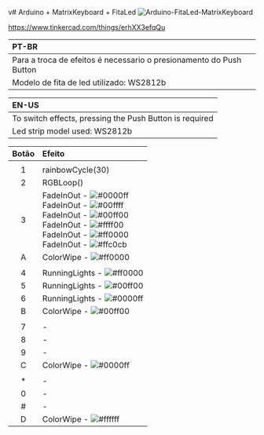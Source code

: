 v# Arduino + MatrixKeyboard + FitaLed
![Arduino-FitaLed-MatrixKeyboard](https://user-images.githubusercontent.com/67809229/111480774-19160780-8711-11eb-8bfc-d2b3cab10734.png)

https://www.tinkercad.com/things/erhXX3efqQu

| PT-BR | 
| :---- | 
| Para a troca de efeitos é necessario o presionamento do Push Button | 
| Modelo de fita de led utilizado: WS2812b | 

|EN-US |
|:---- | 
|To switch effects, pressing the Push Button is required | 
|Led strip model used: WS2812b | 



| Botão | Efeito | 
| :---: | :----- | 
|||
| 1 | rainbowCycle(30) | 
| 2 | RGBLoop() | 
| 3 | FadeInOut - ![#0000ff](https://placehold.it/15/0000ff/000000?text=+) <br/> FadeInOut - ![#00ffff](https://placehold.it/15/00ffff/000000?text=+) <br/> FadeInOut - ![#00ff00](https://placehold.it/15/00ff00/000000?text=+) <br/> FadeInOut - ![#ffff00](https://placehold.it/15/ffff00/000000?text=+) <br/> FadeInOut - ![#ff0000](https://placehold.it/15/ff0000/000000?text=+) <br/> FadeInOut - ![#ffc0cb](https://placehold.it/15/ffc0cb/000000?text=+)|
| A | ColorWipe - ![#ff0000](https://placehold.it/15/ff0000/000000?text=+)
|||
| 4 | RunningLights - ![#ff0000](https://placehold.it/15/ff0000/000000?text=+) |
| 5 | RunningLights - ![#00ff00](https://placehold.it/15/00ff00/000000?text=+) |
| 6 | RunningLights - ![#0000ff](https://placehold.it/15/0000ff/000000?text=+) |
| B | ColorWipe - ![#00ff00](https://placehold.it/15/00ff00/000000?text=+) |
|||
| 7 |-|
| 8 |-|
| 9 |-|
| C | ColorWipe - ![#0000ff](https://placehold.it/15/0000ff/000000?text=+) |
|||
| * |-|
| 0 |-|
| # |-|
| D | ColorWipe - ![#ffffff](https://placehold.it/15/ffffff/000000?text=+) |
